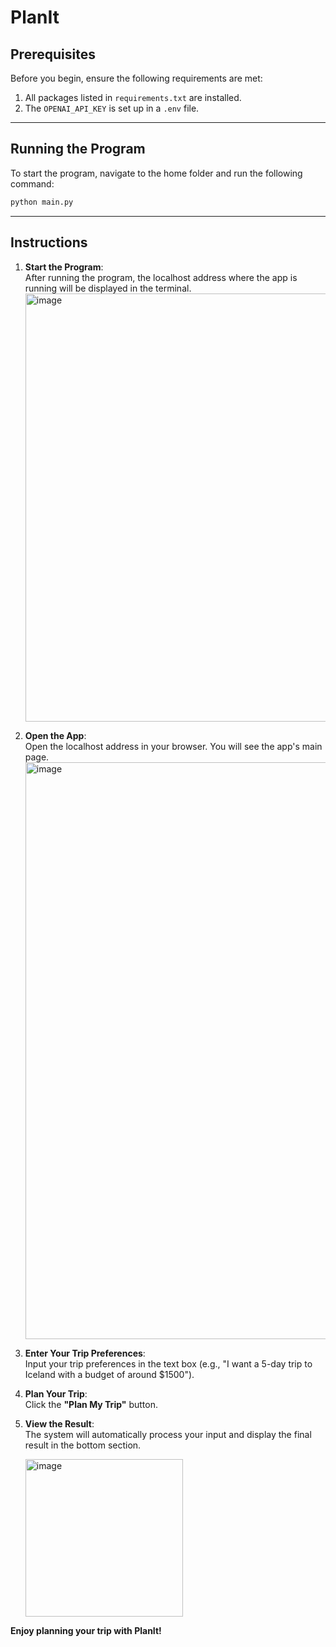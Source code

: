 # PlanIt

## Prerequisites

Before you begin, ensure the following requirements are met:

1. All packages listed in `requirements.txt` are installed.
2. The `OPENAI_API_KEY` is set up in a `.env` file.

---

## Running the Program

To start the program, navigate to the home folder and run the following command:

```bash
python main.py
```
---
## Instructions

1. **Start the Program**:  
   After running the program, the localhost address where the app is running will be displayed in the terminal.
   <img width="685" alt="image" src="https://github.com/user-attachments/assets/62c81d21-b8de-46f2-adcd-be5282ea8dac">

3. **Open the App**:  
   Open the localhost address in your browser. You will see the app's main page.
   <img width="923" alt="image" src="https://github.com/user-attachments/assets/c192a6b9-1553-4276-9a80-b0858a0c6a91">

5. **Enter Your Trip Preferences**:  
   Input your trip preferences in the text box (e.g., "I want a 5-day trip to Iceland with a budget of around $1500").

6. **Plan Your Trip**:  
   Click the **"Plan My Trip"** button. 

7. **View the Result**:  
   The system will automatically process your input and display the final result in the bottom section.
   
   <img width="252" alt="image" src="https://github.com/user-attachments/assets/79bec1f4-ae31-4352-b8ab-8a240ff0e75f">


**Enjoy planning your trip with PlanIt!**
